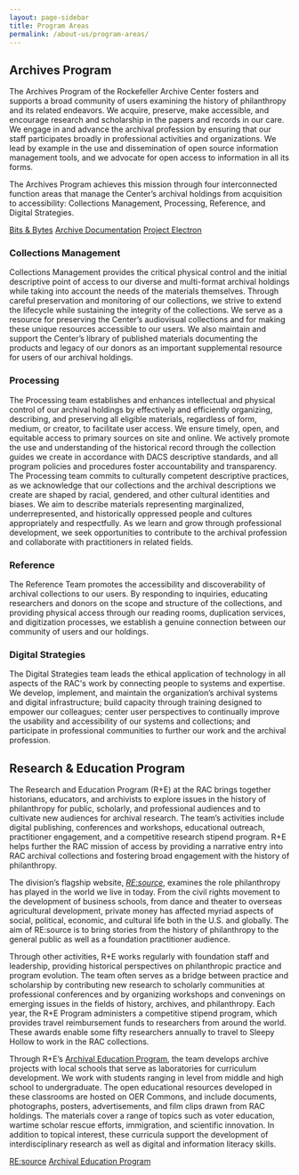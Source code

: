 ```yaml
---
layout: page-sidebar
title: Program Areas
permalink: /about-us/program-areas/
---
```


## Archives Program

The Archives Program of the Rockefeller Archive Center fosters and supports a broad community
of users examining the history of philanthropy and its related endeavors. We acquire, preserve,
make accessible, and encourage research and scholarship in the papers and records in our care. We engage in and advance the archival profession by ensuring that our staff participates broadly in professional activities and organizations. We lead by example in the use and dissemination of open source information management tools, and we advocate for open access to information in all its forms.

The Archives Program achieves this mission through four interconnected function areas that
manage the Center’s archival holdings from acquisition to accessibility: Collections Management,
Processing, Reference, and Digital Strategies.

<a href="https://blog.rockarch.org" class="rac-blue-button">Bits &amp; Bytes</a>
<a href="https://docs.rockarch.org" class="rac-blue-button">Archive Documentation</a>
<a href="https://projectelectron.rockarch.org" class="rac-blue-button">Project Electron</a>

### Collections Management

Collections Management provides the critical physical control and the initial descriptive point of
access to our diverse and multi-format archival holdings while taking into account the needs of
the materials themselves. Through careful preservation and monitoring of our collections, we
strive to extend the lifecycle while sustaining the integrity of the collections. We serve as a
resource for preserving the Center’s audiovisual collections and for making these unique
resources accessible to our users. We also maintain and support the Center’s library of published
materials documenting the products and legacy of our donors as an important supplemental
resource for users of our archival holdings.

### Processing

The Processing team establishes and enhances intellectual and physical control of
our archival holdings by effectively and efficiently organizing, describing, and
preserving all eligible materials, regardless of form, medium, or creator, to
facilitate user access. We ensure timely, open, and equitable access to primary
sources on site and online. We actively promote the use and understanding of the
historical record through the collection guides we create in accordance with DACS
descriptive standards, and all program policies and procedures foster accountability
and transparency. The Processing team commits to culturally competent descriptive
practices, as we acknowledge that our collections and the archival descriptions we
create are shaped by racial, gendered, and other cultural identities and biases.
We aim to describe materials representing marginalized, underrepresented, and
historically oppressed people and cultures appropriately and respectfully. As we
learn and grow through professional development, we seek opportunities to
contribute to the archival profession and collaborate with practitioners in related
fields.

### Reference

The Reference Team promotes the accessibility and discoverability of archival collections to our
users. By responding to inquiries, educating researchers and donors on the scope and structure of
the collections, and providing physical access through our reading rooms, duplication services,
and digitization processes, we establish a genuine connection between our community of users
and our holdings.

### Digital Strategies

The Digital Strategies team leads the ethical application of technology in all aspects of the RAC's work by connecting people to systems and expertise. We develop, implement, and maintain the organization’s archival systems and digital infrastructure; build capacity through training designed to empower our colleagues; center user perspectives to continually improve the usability and accessibility of our systems and collections; and participate in professional communities to further our work and the archival profession.

## Research & Education Program

The Research and Education Program (R+E) at the RAC brings together historians, educators, and archivists to explore issues in the history of philanthropy for public, scholarly, and professional audiences and to cultivate new audiences for archival research. The team’s activities include digital publishing, conferences and workshops, educational outreach, practitioner engagement, and a competitive research stipend program. R+E helps further the RAC mission of access by providing a narrative entry into RAC archival collections and fostering broad engagement with the history of philanthropy.

The division’s flagship website, [_RE:source_](https://resource.rockarch.org), examines the role philanthropy has played in the world we live in today. From the civil rights movement to the development of business schools, from dance and theater to overseas agricultural development, private money has affected myriad aspects of social, political, economic, and cultural life both in the U.S. and globally. The aim of RE:source is to bring stories from the history of philanthropy to the general public as well as a foundation practitioner audience.

Through other activities, R+E works regularly with foundation staff and leadership, providing historical perspectives on philanthropic practice and program evolution. The team often serves as a bridge between practice and scholarship by contributing new research to scholarly communities at professional conferences and by organizing workshops and convenings on emerging issues in the fields of history, archives, and philanthropy.
Each year, the R+E Program administers a competitive stipend program, which provides travel reimbursement funds to researchers from around the world. These awards enable some fifty researchers annually to travel to Sleepy Hollow to work in the RAC collections.

Through R+E’s [Archival Education Program](https://resource.rockarch.org/archival-education/), the team develops archive projects with local schools that serve as laboratories for curriculum development. We work with students ranging in level from middle and high school to undergraduate. The open educational resources developed in these classrooms are hosted on OER Commons, and include documents, photographs, posters, advertisements, and film clips drawn from RAC holdings. The materials cover a range of topics such as voter education, wartime scholar rescue efforts, immigration, and scientific innovation. In addition to topical interest, these curricula support the development of interdisciplinary research as well as digital and information literacy skills.


<a href="https://resource.rockarch.org" class="rac-blue-button">RE:source</a>
<a href="https://resource.rockarch.org/archival-education/" class="rac-blue-button">Archival Education Program</a>
